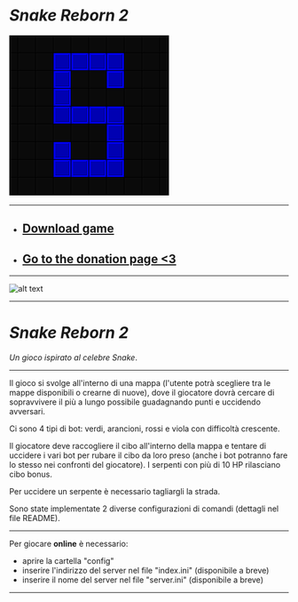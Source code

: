
# *Snake Reborn 2* 

![alt text](https://github.com/Luke460/Snake-Reborn-2/blob/master/snake-reborn-2-icon.png)

---

* ## [Download game](https://github.com/Luke460/Snake-Reborn-2/releases)

* ## [Go to the donation page <3](https://www.paypal.com/donate?hosted_button_id=WVSY5VX8TA4ZE)

---

![alt text](https://github.com/Luke460/Snake-Reborn-2/blob/master/demo.gif)

---

# *Snake Reborn 2* 
*Un gioco ispirato al celebre Snake*.

---

Il gioco si svolge all'interno di una mappa (l'utente potrà scegliere tra le mappe disponibili o crearne di nuove), dove il giocatore dovrà cercare di sopravvivere il più a lungo possibile guadagnando punti e uccidendo avversari.

Ci sono 4 tipi di bot: verdi, arancioni, rossi e viola con difficoltà crescente.

Il giocatore deve raccogliere il cibo all'interno della mappa e tentare di uccidere i vari bot per rubare il cibo da loro preso (anche i bot potranno fare lo stesso nei confronti del giocatore). I serpenti con più di 10 HP rilasciano cibo bonus.

Per uccidere un serpente è necessario tagliargli la strada.

Sono state implementate 2 diverse configurazioni di comandi (dettagli nel file README).

---

Per giocare **online** è necessario:

   * aprire la cartella "config"
   * inserire l'indirizzo del server nel file "index.ini" (disponibile a breve)
   * inserire il nome del server nel file "server.ini" (disponibile a breve)

---
